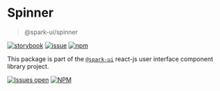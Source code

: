 # Spinner

> @spark-ui/spinner

[![storybook](https://img.shields.io/badge/storybook-black?logo=storybook)](https://sparkui.vercel.app/?path=/docs/components-spinner--docs)
[![issue](https://img.shields.io/badge/report%20a%20bug-black?logo=openbugbounty&logoColor=red)](https://github.com/leboncoin/spark-web/issues/new?&projects=4&template=bug-report.yml&assignees=&labels=Component,Component%3A%20spinner)
[![npm](https://img.shields.io/npm/dt/%40spark-ui/spinner?logo=npm&labelColor=black)](https://www.npmjs.com/package/@spark-ui/spinner)

This package is part of the [`@spark-ui`](https://github.com/leboncoin/spark-web) react-js user interface component library project.

[![Issues open](https://img.shields.io/github/issues-search/leboncoin/spark-web?query=is%3Aopen%20label%3A%22Component%3A%20spinner%22&logo=openbugbounty&logoColor=red&label=issues%20open&color=red)](https://github.com/leboncoin/spark-web/issues?q=is%3Aopen+label%3Aspinner)
[![NPM](https://img.shields.io/npm/l/%40spark-ui%2Fspinner)](https://github.com/leboncoin/spark-web/blob/main/packages/components/spinner/LICENSE.md)
